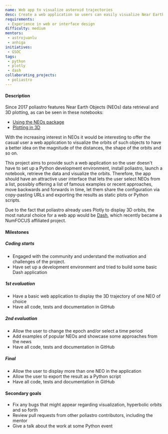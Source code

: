 ```yaml
---
name: Web app to visualize asteroid trajectories
desc: Create a web application so users can easily visualize Near Earth Object trajectories
requirements:
 - Experience in web or interface design
difficulty: medium
mentors:
 - astrojuanlu
 - anhiga
initiatives:
 - GSOC
tags:
 - python
 - plotly
 - dash
collaborating_projects:
 - poliastro
---
```


#### Description

Since 2017 poliastro features Near Earth Objects (NEOs) data
retrieval and 3D plotting, as can be seen in these notebooks:

- [Using the NEOs package](http://docs.poliastro.space/en/latest/examples/Using%20NEOS%20package.html)
- [Plotting in 3D](http://docs.poliastro.space/en/latest/examples/Plotting%20in%203D.html)

With the increasing interest in NEOs it would be
interesting to offer the casual user a web application to visualize
the orbits of such objects to have a better idea on the magnitude of the
distances, the shape of the orbits and so on.

This project aims to provide such a web application so the user doesn't
have to set up a Python development environment, install poliastro,
launch a notebook, retrieve the data and visualize the orbits. Therefore,
the app should have an attractive user interface that lets the user
select NEOs from a list, possibly offering a list of famous examples
or recent approaches, move backwards and forwards in time, let them share
the configuration via copy-pasting URLs and exporting the results as
static plots or Python scripts.

Due to the fact that poliastro already uses Plotly to display 3D orbits,
the most natural choice for a web app would be [Dash](https://plot.ly/dash/),
which recently became a NumFOCUS affiliated project.

#### Milestones

##### Coding starts

* Engaged with the community and understand the motivation and challenges of
  the project.
* Have set up a development environment and tried to build some basic Dash
  application

##### 1st evaluation

* Have a basic web application to display the 3D trajectory of one NEO of choice
* Have all code, tests and documentation in GitHub

##### 2nd evaluation

* Allow the user to change the epoch and/or select a time period
* Add examples of popular NEOs and showcase some approaches from the news
* Have all code, tests and documentation in GitHub

##### Final

* Allow the user to display more than one NEO in the application
* Allow the user to export the result as a Python script
* Have all code, tests and documentation in GitHub

#### Secondary goals

* Fix any bugs that might appear regarding visualization, hyperbolic orbits and so forth
* Review pull requests from other poliastro contributors, including the mentor
* Give a talk about the work at some Python event

